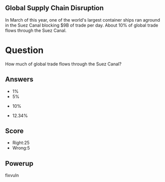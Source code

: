 ## Global Supply Chain Disruption

In March of this year,
one of the world's largest container ships
ran aground in the Suez Canal blocking $9B of trade per day.
About 10% of global trade flows through the Suez Canal.

# Question
How much of global trade flows through the Suez Canal?

## Answers
- 1%
- 5%
* 10%
- 12.34%

## Score
- Right:25
- Wrong:5

## Powerup
fixvuln
